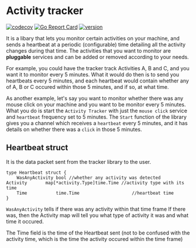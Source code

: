 # Activity tracker

[![codecov](https://codecov.io/gh/prashantgupta24/activity-tracker/branch/master/graph/badge.svg)](https://codecov.io/gh/prashantgupta24/activity-tracker) [![Go Report Card](https://goreportcard.com/badge/github.com/prashantgupta24/activity-tracker)](https://goreportcard.com/report/github.com/prashantgupta24/activity-tracker) [![version][version-badge]][RELEASES]

It is a libary that lets you monitor certain activities on your machine, and sends a heartbeat at a periodic (configurable) time detailing all the activity changes during that time. The activities that you want to monitor are **pluggable** services and can be added or removed according to your needs.

For example, you could have the tracker track Activities A, B and C, and you want it to monitor every 5 minutes. What it would do then is to send you heartbeats every 5 minutes, and each heartbeat would contain whether any of A, B or C occured within those 5 minutes, and if so, at what time.

As another example, let's say you want to monitor whether there was any mouse click on your machine and you want to be monitor every 5 minutes. What you do is start the `Activity Tracker` with just the `mouse click` service and `heartbeat` frequency set to 5 minutes. The `Start` function of the library gives you a channel which receives a `heartbeat` every 5 minutes, and it has details on whether there was a `click` in those 5 minutes.


## Heartbeat struct

It is the data packet sent from the tracker library to the user.

	type Heartbeat struct {
		WasAnyActivity bool //whether any activity was detected 		Activity       map[*activity.Type]time.Time //activity type with its time
		Time           time.Time                    //heartbeat time
	}

`WasAnyActivity` tells if there was any activity within that time frame
If there was, then the Activity map will tell you what type of activity
it was and what time it occured.

The Time field is the time of the Heartbeat sent (not to be confused with
the activity time, which is the time the activity occured within the time frame)


[version-badge]: https://img.shields.io/github/release/prashantgupta24/activity-tracker.svg
[RELEASES]: https://github.com/prashantgupta24/activity-tracker/releases
